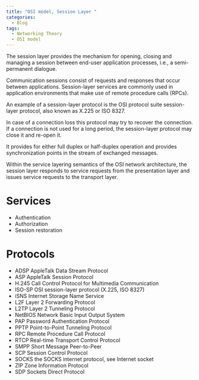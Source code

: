 ```yaml
---
title: "OSI model, Session Layer "
categories:
  - Blog
tags:
  - Networking Theory
  - OSI model
---
```


The session layer provides the mechanism for opening, closing and managing a session between end-user application processes, i.e., a semi-permanent dialogue. 

Communication sessions consist of requests and responses that occur between applications. Session-layer services are commonly used in application environments that make use of remote procedure calls (RPCs).

An example of a session-layer protocol is the OSI protocol suite session-layer protocol, also known as X.225 or ISO 8327.

In case of a connection loss this protocol may try to recover the connection. If a connection is not used for a long period, the session-layer protocol may close it and re-open it. 

It provides for either full duplex or half-duplex operation and provides synchronization points in the stream of exchanged messages.

Within the service layering semantics of the OSI network architecture, the session layer responds to service requests from the presentation layer and issues service requests to the transport layer.


<h1>Services</h1>
<ul>
<li>Authentication</li>
<li>Authorization</li>
<li>Session restoration</li>

</ul>


<h1>Protocols</h1>
<ul>

<li>ADSP	AppleTalk Data Stream Protocol</li>
<li>ASP	AppleTalk Session Protocol</li>
<li>H.245	Call Control Protocol for Multimedia Communication</li>
<li>ISO-SP	OSI session-layer protocol (X.225, ISO 8327)</li>
<li>iSNS	Internet Storage Name Service</li>
<li>L2F	Layer 2 Forwarding Protocol</li>
<li>L2TP	Layer 2 Tunneling Protocol</li>
<li>NetBIOS	Network Basic Input Output System</li>
<li>PAP	Password Authentication Protocol</li>
<li>PPTP	Point-to-Point Tunneling Protocol</li>
<li>RPC	Remote Procedure Call Protocol</li>
<li>RTCP	Real-time Transport Control Protocol</li>
<li>SMPP	Short Message Peer-to-Peer</li>
<li>SCP	Session Control Protocol</li>
<li>SOCKS	the SOCKS internet protocol, see Internet socket</li>
<li>ZIP	Zone Information Protocol</li>
<li>SDP	Sockets Direct Protocol</li>

</ul>